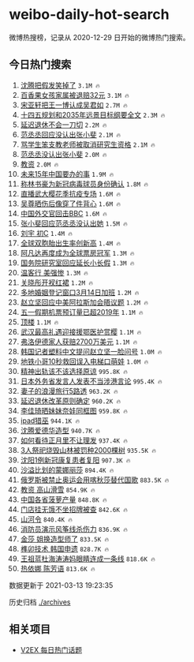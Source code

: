 # weibo-daily-hot-search

微博热搜榜，记录从 2020-12-29 日开始的微博热门搜索。

## 今日热门搜索

<!-- BEGIN -->

1. [沈腾把假发笑掉了](https://s.weibo.com/weibo?q=%E6%B2%88%E8%85%BE%E6%8A%8A%E5%81%87%E5%8F%91%E7%AC%91%E6%8E%89%E4%BA%86&Refer=top) `3.1M 🔥`
1. [百香果女孩家属被退赔32元](https://s.weibo.com/weibo?q=%23%E7%99%BE%E9%A6%99%E6%9E%9C%E5%A5%B3%E5%AD%A9%E5%AE%B6%E5%B1%9E%E8%A2%AB%E9%80%80%E8%B5%9432%E5%85%83%23&Refer=top) `3.1M 🔥`
1. [宋亚轩把王一博认成吴君如](https://s.weibo.com/weibo?q=%23%E5%AE%8B%E4%BA%9A%E8%BD%A9%E6%8A%8A%E7%8E%8B%E4%B8%80%E5%8D%9A%E8%AE%A4%E6%88%90%E5%90%B4%E5%90%9B%E5%A6%82%23&Refer=top) `2.7M 🔥`
1. [十四五规划和2035年远景目标纲要全文](https://s.weibo.com/weibo?q=%23%E5%8D%81%E5%9B%9B%E4%BA%94%E8%A7%84%E5%88%92%E5%92%8C2035%E5%B9%B4%E8%BF%9C%E6%99%AF%E7%9B%AE%E6%A0%87%E7%BA%B2%E8%A6%81%E5%85%A8%E6%96%87%23&Refer=top) `2.3M 🔥`
1. [延迟退休不会一刀切](https://s.weibo.com/weibo?q=%23%E5%BB%B6%E8%BF%9F%E9%80%80%E4%BC%91%E4%B8%8D%E4%BC%9A%E4%B8%80%E5%88%80%E5%88%87%23&Refer=top) `2.2M 🔥`
1. [范丞丞回应没认出张小斐](https://s.weibo.com/weibo?q=%23%E8%8C%83%E4%B8%9E%E4%B8%9E%E5%9B%9E%E5%BA%94%E6%B2%A1%E8%AE%A4%E5%87%BA%E5%BC%A0%E5%B0%8F%E6%96%90%23&Refer=top) `2.1M 🔥`
1. [骂学生笨支教老师被取消研究生资格](https://s.weibo.com/weibo?q=%23%E9%AA%82%E5%AD%A6%E7%94%9F%E7%AC%A8%E6%94%AF%E6%95%99%E8%80%81%E5%B8%88%E8%A2%AB%E5%8F%96%E6%B6%88%E7%A0%94%E7%A9%B6%E7%94%9F%E8%B5%84%E6%A0%BC%23&Refer=top) `2.1M 🔥`
1. [范丞丞没认出张小斐](https://s.weibo.com/weibo?q=%23%E8%8C%83%E4%B8%9E%E4%B8%9E%E6%B2%A1%E8%AE%A4%E5%87%BA%E5%BC%A0%E5%B0%8F%E6%96%90%23&Refer=top) `2.0M 🔥`
1. [教资](https://s.weibo.com/weibo?q=%E6%95%99%E8%B5%84&Refer=top) `2.0M 🔥`
1. [未来15年中国要办的事](https://s.weibo.com/weibo?q=%23%E6%9C%AA%E6%9D%A515%E5%B9%B4%E4%B8%AD%E5%9B%BD%E8%A6%81%E5%8A%9E%E7%9A%84%E4%BA%8B%23&Refer=top) `1.9M 🔥`
1. [称林书豪为新冠病毒球员身份确认](https://s.weibo.com/weibo?q=%23%E7%A7%B0%E6%9E%97%E4%B9%A6%E8%B1%AA%E4%B8%BA%E6%96%B0%E5%86%A0%E7%97%85%E6%AF%92%E7%90%83%E5%91%98%E8%BA%AB%E4%BB%BD%E7%A1%AE%E8%AE%A4%23&Refer=top) `1.8M 🔥`
1. [直播武大樱花季抗疫专场](https://s.weibo.com/weibo?q=%23%E7%9B%B4%E6%92%AD%E6%AD%A6%E5%A4%A7%E6%A8%B1%E8%8A%B1%E5%AD%A3%E6%8A%97%E7%96%AB%E4%B8%93%E5%9C%BA%23&Refer=top) `1.6M 🔥`
1. [吴尊晒伤后像穿了件背心](https://s.weibo.com/weibo?q=%E5%90%B4%E5%B0%8A%E6%99%92%E4%BC%A4%E5%90%8E%E5%83%8F%E7%A9%BF%E4%BA%86%E4%BB%B6%E8%83%8C%E5%BF%83&Refer=top) `1.6M 🔥`
1. [中国外交官回击BBC](https://s.weibo.com/weibo?q=%23%E4%B8%AD%E5%9B%BD%E5%A4%96%E4%BA%A4%E5%AE%98%E5%9B%9E%E5%87%BBBBC%23&Refer=top) `1.6M 🔥`
1. [张小斐回应范丞丞没认出她](https://s.weibo.com/weibo?q=%E5%BC%A0%E5%B0%8F%E6%96%90%E5%9B%9E%E5%BA%94%E8%8C%83%E4%B8%9E%E4%B8%9E%E6%B2%A1%E8%AE%A4%E5%87%BA%E5%A5%B9&Refer=top) `1.5M 🔥`
1. [刘宇 初C](https://s.weibo.com/weibo?q=%E5%88%98%E5%AE%87%20%E5%88%9DC&Refer=top) `1.4M 🔥`
1. [全球双胞胎出生率创新高](https://s.weibo.com/weibo?q=%23%E5%85%A8%E7%90%83%E5%8F%8C%E8%83%9E%E8%83%8E%E5%87%BA%E7%94%9F%E7%8E%87%E5%88%9B%E6%96%B0%E9%AB%98%23&Refer=top) `1.4M 🔥`
1. [阿凡达再度成为全球票房冠军](https://s.weibo.com/weibo?q=%23%E9%98%BF%E5%87%A1%E8%BE%BE%E5%86%8D%E5%BA%A6%E6%88%90%E4%B8%BA%E5%85%A8%E7%90%83%E7%A5%A8%E6%88%BF%E5%86%A0%E5%86%9B%23&Refer=top) `1.3M 🔥`
1. [国务院研究室回应延长小长假](https://s.weibo.com/weibo?q=%23%E5%9B%BD%E5%8A%A1%E9%99%A2%E7%A0%94%E7%A9%B6%E5%AE%A4%E5%9B%9E%E5%BA%94%E5%BB%B6%E9%95%BF%E5%B0%8F%E9%95%BF%E5%81%87%23&Refer=top) `1.3M 🔥`
1. [温客行 美强惨](https://s.weibo.com/weibo?q=%E6%B8%A9%E5%AE%A2%E8%A1%8C%20%E7%BE%8E%E5%BC%BA%E6%83%A8&Refer=top) `1.3M 🔥`
1. [关晓彤开衩红裙](https://s.weibo.com/weibo?q=%23%E5%85%B3%E6%99%93%E5%BD%A4%E5%BC%80%E8%A1%A9%E7%BA%A2%E8%A3%99%23&Refer=top) `1.2M 🔥`
1. [多地婚姻登记窗口3月14日加班](https://s.weibo.com/weibo?q=%23%E5%A4%9A%E5%9C%B0%E5%A9%9A%E5%A7%BB%E7%99%BB%E8%AE%B0%E7%AA%97%E5%8F%A33%E6%9C%8814%E6%97%A5%E5%8A%A0%E7%8F%AD%23&Refer=top) `1.2M 🔥`
1. [赵立坚回应中美阿拉斯加会晤议题](https://s.weibo.com/weibo?q=%23%E8%B5%B5%E7%AB%8B%E5%9D%9A%E5%9B%9E%E5%BA%94%E4%B8%AD%E7%BE%8E%E9%98%BF%E6%8B%89%E6%96%AF%E5%8A%A0%E4%BC%9A%E6%99%A4%E8%AE%AE%E9%A2%98%23&Refer=top) `1.2M 🔥`
1. [五一假期机票预订量已超2019年](https://s.weibo.com/weibo?q=%23%E4%BA%94%E4%B8%80%E5%81%87%E6%9C%9F%E6%9C%BA%E7%A5%A8%E9%A2%84%E8%AE%A2%E9%87%8F%E5%B7%B2%E8%B6%852019%E5%B9%B4%23&Refer=top) `1.1M 🔥`
1. [顶楼](https://s.weibo.com/weibo?q=%E9%A1%B6%E6%A5%BC&Refer=top) `1.1M 🔥`
1. [武汉最高礼遇迎接援鄂医护赏樱](https://s.weibo.com/weibo?q=%23%E6%AD%A6%E6%B1%89%E6%9C%80%E9%AB%98%E7%A4%BC%E9%81%87%E8%BF%8E%E6%8E%A5%E6%8F%B4%E9%84%82%E5%8C%BB%E6%8A%A4%E8%B5%8F%E6%A8%B1%23&Refer=top) `1.1M 🔥`
1. [弗洛伊德家人获赔2700万美元](https://s.weibo.com/weibo?q=%23%E5%BC%97%E6%B4%9B%E4%BC%8A%E5%BE%B7%E5%AE%B6%E4%BA%BA%E8%8E%B7%E8%B5%942700%E4%B8%87%E7%BE%8E%E5%85%83%23&Refer=top) `1.1M 🔥`
1. [韩国记者塑料中文提问赵立坚一脸问号](https://s.weibo.com/weibo?q=%E9%9F%A9%E5%9B%BD%E8%AE%B0%E8%80%85%E5%A1%91%E6%96%99%E4%B8%AD%E6%96%87%E6%8F%90%E9%97%AE%E8%B5%B5%E7%AB%8B%E5%9D%9A%E4%B8%80%E8%84%B8%E9%97%AE%E5%8F%B7&Refer=top) `1.0M 🔥`
1. [地铁小哥10秒救回误入电梯口萌娃](https://s.weibo.com/weibo?q=%23%E5%9C%B0%E9%93%81%E5%B0%8F%E5%93%A510%E7%A7%92%E6%95%91%E5%9B%9E%E8%AF%AF%E5%85%A5%E7%94%B5%E6%A2%AF%E5%8F%A3%E8%90%8C%E5%A8%83%23&Refer=top) `1.0M 🔥`
1. [精神出轨该不该选择原谅](https://s.weibo.com/weibo?q=%23%E7%B2%BE%E7%A5%9E%E5%87%BA%E8%BD%A8%E8%AF%A5%E4%B8%8D%E8%AF%A5%E9%80%89%E6%8B%A9%E5%8E%9F%E8%B0%85%23&Refer=top) `995.8K 🔥`
1. [日本外务省发言人发表不当涉港言论](https://s.weibo.com/weibo?q=%23%E6%97%A5%E6%9C%AC%E5%A4%96%E5%8A%A1%E7%9C%81%E5%8F%91%E8%A8%80%E4%BA%BA%E5%8F%91%E8%A1%A8%E4%B8%8D%E5%BD%93%E6%B6%89%E6%B8%AF%E8%A8%80%E8%AE%BA%23&Refer=top) `995.4K 🔥`
1. [妻子的浪漫旅行5路透](https://s.weibo.com/weibo?q=%23%E5%A6%BB%E5%AD%90%E7%9A%84%E6%B5%AA%E6%BC%AB%E6%97%85%E8%A1%8C5%E8%B7%AF%E9%80%8F%23&Refer=top) `963.2K 🔥`
1. [延迟退休改革原则确定](https://s.weibo.com/weibo?q=%23%E5%BB%B6%E8%BF%9F%E9%80%80%E4%BC%91%E6%94%B9%E9%9D%A9%E5%8E%9F%E5%88%99%E7%A1%AE%E5%AE%9A%23&Refer=top) `960.2K 🔥`
1. [李佳琦晒妹妹奈娃同框图](https://s.weibo.com/weibo?q=%23%E6%9D%8E%E4%BD%B3%E7%90%A6%E6%99%92%E5%A6%B9%E5%A6%B9%E5%A5%88%E5%A8%83%E5%90%8C%E6%A1%86%E5%9B%BE%23&Refer=top) `959.8K 🔥`
1. [ipad猎巫](https://s.weibo.com/weibo?q=%23ipad%E7%8C%8E%E5%B7%AB%23&Refer=top) `944.1K 🔥`
1. [沈腾爱德华造型](https://s.weibo.com/weibo?q=%23%E6%B2%88%E8%85%BE%E7%88%B1%E5%BE%B7%E5%8D%8E%E9%80%A0%E5%9E%8B%23&Refer=top) `940.7K 🔥`
1. [如何看待正月里不让理发](https://s.weibo.com/weibo?q=%23%E5%A6%82%E4%BD%95%E7%9C%8B%E5%BE%85%E6%AD%A3%E6%9C%88%E9%87%8C%E4%B8%8D%E8%AE%A9%E7%90%86%E5%8F%91%23&Refer=top) `937.4K 🔥`
1. [3人祭祀烧毁山林被罚种2000棵树](https://s.weibo.com/weibo?q=%233%E4%BA%BA%E7%A5%AD%E7%A5%80%E7%83%A7%E6%AF%81%E5%B1%B1%E6%9E%97%E8%A2%AB%E7%BD%9A%E7%A7%8D2000%E6%A3%B5%E6%A0%91%23&Refer=top) `935.5K 🔥`
1. [沈阳1例新冠康复患者复阳](https://s.weibo.com/weibo?q=%23%E6%B2%88%E9%98%B31%E4%BE%8B%E6%96%B0%E5%86%A0%E5%BA%B7%E5%A4%8D%E6%82%A3%E8%80%85%E5%A4%8D%E9%98%B3%23&Refer=top) `907.3K 🔥`
1. [沙溢比划的蒙娜丽莎](https://s.weibo.com/weibo?q=%23%E6%B2%99%E6%BA%A2%E6%AF%94%E5%88%92%E7%9A%84%E8%92%99%E5%A8%9C%E4%B8%BD%E8%8E%8E%23&Refer=top) `894.4K 🔥`
1. [俄罗斯被禁止奥运会用喀秋莎替代国歌](https://s.weibo.com/weibo?q=%E4%BF%84%E7%BD%97%E6%96%AF%E8%A2%AB%E7%A6%81%E6%AD%A2%E5%A5%A5%E8%BF%90%E4%BC%9A%E7%94%A8%E5%96%80%E7%A7%8B%E8%8E%8E%E6%9B%BF%E4%BB%A3%E5%9B%BD%E6%AD%8C&Refer=top) `883.5K 🔥`
1. [教资 高山滑雪](https://s.weibo.com/weibo?q=%E6%95%99%E8%B5%84%20%E9%AB%98%E5%B1%B1%E6%BB%91%E9%9B%AA&Refer=top) `854.9K 🔥`
1. [中国各省菠萝产量](https://s.weibo.com/weibo?q=%23%E4%B8%AD%E5%9B%BD%E5%90%84%E7%9C%81%E8%8F%A0%E8%90%9D%E4%BA%A7%E9%87%8F%23&Refer=top) `848.8K 🔥`
1. [门店挂无饿不坐招牌被查](https://s.weibo.com/weibo?q=%E9%97%A8%E5%BA%97%E6%8C%82%E6%97%A0%E9%A5%BF%E4%B8%8D%E5%9D%90%E6%8B%9B%E7%89%8C%E8%A2%AB%E6%9F%A5&Refer=top) `842.6K 🔥`
1. [山河令](https://s.weibo.com/weibo?q=%E5%B1%B1%E6%B2%B3%E4%BB%A4&Refer=top) `840.4K 🔥`
1. [消防员演示风筝线杀伤力](https://s.weibo.com/weibo?q=%23%E6%B6%88%E9%98%B2%E5%91%98%E6%BC%94%E7%A4%BA%E9%A3%8E%E7%AD%9D%E7%BA%BF%E6%9D%80%E4%BC%A4%E5%8A%9B%23&Refer=top) `836.9K 🔥`
1. [金莎 姐换造型师了](https://s.weibo.com/weibo?q=%E9%87%91%E8%8E%8E%20%E5%A7%90%E6%8D%A2%E9%80%A0%E5%9E%8B%E5%B8%88%E4%BA%86&Refer=top) `833.5K 🔥`
1. [榫卯技术 韩国申遗](https://s.weibo.com/weibo?q=%E6%A6%AB%E5%8D%AF%E6%8A%80%E6%9C%AF%20%E9%9F%A9%E5%9B%BD%E7%94%B3%E9%81%97&Refer=top) `828.7K 🔥`
1. [王祖蓝杜海涛涛妈眼睛连成一条线](https://s.weibo.com/weibo?q=%23%E7%8E%8B%E7%A5%96%E8%93%9D%E6%9D%9C%E6%B5%B7%E6%B6%9B%E6%B6%9B%E5%A6%88%E7%9C%BC%E7%9D%9B%E8%BF%9E%E6%88%90%E4%B8%80%E6%9D%A1%E7%BA%BF%23&Refer=top) `818.6K 🔥`
1. [热依娜 陈芳语](https://s.weibo.com/weibo?q=%E7%83%AD%E4%BE%9D%E5%A8%9C%20%E9%99%88%E8%8A%B3%E8%AF%AD&Refer=top) `813.6K 🔥`

数据更新于 2021-03-13 19:23:35

<!-- END -->

历史归档 [./archives](./archives)

## 相关项目

- [V2EX 每日热门话题](https://github.com/boojack/v2ex-daily-hot-topic)
